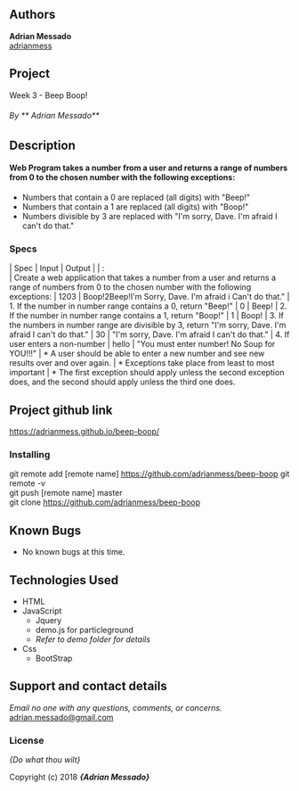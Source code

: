 ## Authors
 **Adrian Messado**  
[adrianmess](https://github.com/adrianmess)

## Project
Week 3 - Beep Boop!

###### By ** Adrian Messado**

## Description
#### Web Program takes a number from a user and returns a range of numbers from 0 to the chosen number with the following exceptions:

* Numbers that contain a 0 are replaced (all digits) with "Beep!"
* Numbers that contain a 1 are replaced (all digits) with "Boop!"
* Numbers divisible by 3 are replaced with "I'm sorry, Dave. I'm afraid I can't do that."



### Specs
| Spec | Input | Output |
| :   
| Create a web application that takes a number from a user and returns a range of numbers from 0 to the chosen number with the following exceptions:  | 1203 | Boop!2Beep!I'm Sorry, Dave. I'm afraid i Can't do that."
| 1. If the number in number range contains a 0, return "Beep!" | 0 | Beep!
| 2. If the number in number range contains a 1, return "Boop!" | 1 | Boop!
| 3. If the numbers in number range are divisible by 3, return "I'm sorry, Dave. I'm afraid I can't do that." | 30 | "I'm sorry, Dave. I'm afraid I can't do that."
| 4. If user enters a non-number | hello | "You must enter number! No Soup for YOU!!!"
| * A user should be able to enter a new number and see new results over and over again.
| * Exceptions take place from least to most important
| * The first exception should apply unless the second exception does, and the second should apply unless the third one does.

## Project github link
https://adrianmess.github.io/beep-boop/

### Installing

git remote add [remote name] https://github.com/adrianmess/beep-boop
git remote -v  
git push [remote name] master  
git clone https://github.com/adrianmess/beep-boop




## Known Bugs
* No known bugs at this time.

## Technologies Used
* HTML
* JavaScript
  * Jquery
  * demo.js for particleground
  * *Refer to demo folder for details*
* Css
  * BootStrap


## Support and contact details

_Email no one with any questions, comments, or concerns._
[adrian.messado@gmail.com](adrian.messado@gmail.com)

### License

*{Do what thou wilt}*

Copyright (c) 2018 **_{Adrian Messado}_**
